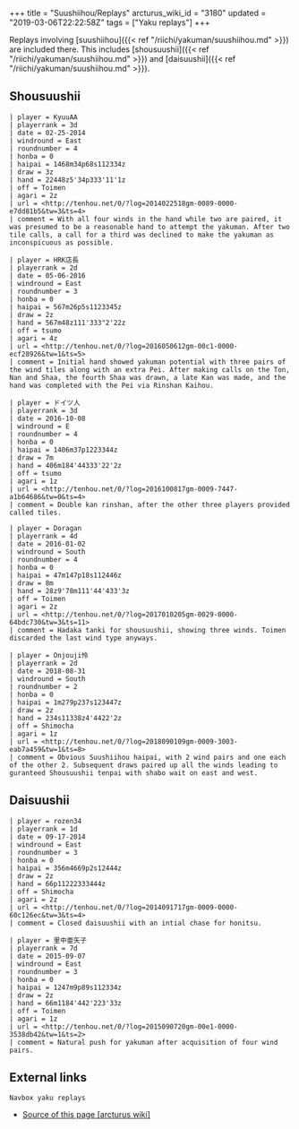 +++
title = "Suushiihou/Replays"
arcturus_wiki_id = "3180"
updated = "2019-03-06T22:22:58Z"
tags = ["Yaku replays"]
+++

Replays involving [suushiihou]({{< ref "/riichi/yakuman/suushiihou.md" >}}) are included there. This
includes [shousuushii]({{< ref "/riichi/yakuman/suushiihou.md" >}}) and
[daisuushii]({{< ref "/riichi/yakuman/suushiihou.md" >}}).

## Shousuushii

```Replay/Tenhou.net|
| player = KyuuAA
| playerrank = 3d
| date = 02-25-2014
| windround = East
| roundnumber = 4
| honba = 0
| haipai = 1468m34p68s112334z
| draw = 3z
| hand = 22448z5'34p333'11'1z
| off = Toimen
| agari = 2z
| url = <http://tenhou.net/0/?log=2014022518gm-0089-0000-e7dd81b5&tw=3&ts=4>
| comment = With all four winds in the hand while two are paired, it was presumed to be a reasonable hand to attempt the yakuman. After two tile calls, a call for a third was declined to make the yakuman as inconspicuous as possible.
```

```Replay/Tenhou.net|
| player = HRK店長
| playerrank = 2d
| date = 05-06-2016
| windround = East
| roundnumber = 3
| honba = 0
| haipai = 567m26p5s1123345z
| draw = 2z
| hand = 567m48z111'333"2'22z
| off = tsumo
| agari = 4z
| url = <http://tenhou.net/0/?log=2016050612gm-00c1-0000-ecf28926&tw=1&ts=5>
| comment = Initial hand showed yakuman potential with three pairs of the wind tiles along with an extra Pei. After making calls on the Ton, Nan and Shaa, the fourth Shaa was drawn, a late Kan was made, and the hand was completed with the Pei via Rinshan Kaihou.
```

```Replay/Tenhou.net|
| player = ドイツ人
| playerrank = 3d
| date = 2016-10-08
| windround = E
| roundnumber = 4
| honba = 0
| haipai = 1406m37p1223344z
| draw = 7m
| hand = 406m184'44333'22'2z
| off = tsumo
| agari = 1z
| url = <http://tenhou.net/0/?log=2016100817gm-0009-7447-a1b64686&tw=0&ts=4>
| comment = Double kan rinshan, after the other three players provided called tiles.
```

```Replay/Tenhou.net|
| player = Doragan
| playerrank = 4d
| date = 2016-01-02
| windround = South
| roundnumber = 4
| honba = 0
| haipai = 47m147p18s112446z
| draw = 8m
| hand = 28z9'78m111'44'433'3z
| off = Toimen
| agari = 2z
| url = <http://tenhou.net/0/?log=2017010205gm-0029-0000-64bdc730&tw=3&ts=11>
| comment = Hadaka tanki for shousuushii, showing three winds. Toimen discarded the last wind type anyways.
```

```Replay/Tenhou.net|
| player = Onjouji怜
| playerrank = 2d
| date = 2018-08-31
| windround = South
| roundnumber = 2
| honba = 0
| haipai = 1m279p237s123447z
| draw = 2z
| hand = 234s11338z4'4422'2z
| off = Shimocha
| agari = 1z
| url = <http://tenhou.net/0/?log=2018090109gm-0009-3003-eab7a459&tw=1&ts=8>
| comment = Obvious Suushiihou haipai, with 2 wind pairs and one each of the other 2. Subsequent draws paired up all the winds leading to guranteed Shousuushii tenpai with shabo wait on east and west.
```

## Daisuushii

```Replay/Tenhou.net|
| player = rozen34
| playerrank = 1d
| date = 09-17-2014
| windround = East
| roundnumber = 3
| honba = 0
| haipai = 356m4669p2s12444z
| draw = 2z
| hand = 66p11222333444z
| off = Shimocha
| agari = 2z
| url = <http://tenhou.net/0/?log=2014091717gm-0009-0000-60c126ec&tw=3&ts=4>
| comment = Closed daisuushii with an intial chase for honitsu.
```

```Replay/Tenhou.net|
| player = 里中亜矢子
| playerrank = 7d
| date = 2015-09-07
| windround = East
| roundnumber = 3
| honba = 0
| haipai = 1247m9p89s112334z
| draw = 2z
| hand = 66m1184'442'223'33z
| off = Toimen
| agari = 1z
| url = <http://tenhou.net/0/?log=2015090720gm-00e1-0000-3538db42&tw=1&ts=2>
| comment = Natural push for yakuman after acquisition of four wind pairs.
```

## External links

`Navbox yaku replays`

- [Source of this page [arcturus wiki]](http://arcturus.su/wiki/Suushiihou/Replays)
